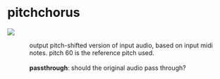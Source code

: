 
<a name=pitchchorus></a><br>
# <b>pitchchorus</b>
<img src="https://www.bespokesynth.com/docs/screenshots/pitchchorus.png"><br>
<div style="display:inline-block;margin-left:50px;">
output pitch-shifted version of input audio, based on input midi notes. pitch 60 is the reference pitch used.<br/><br/>
<b>passthrough</b>: should the original audio pass through?<br>
